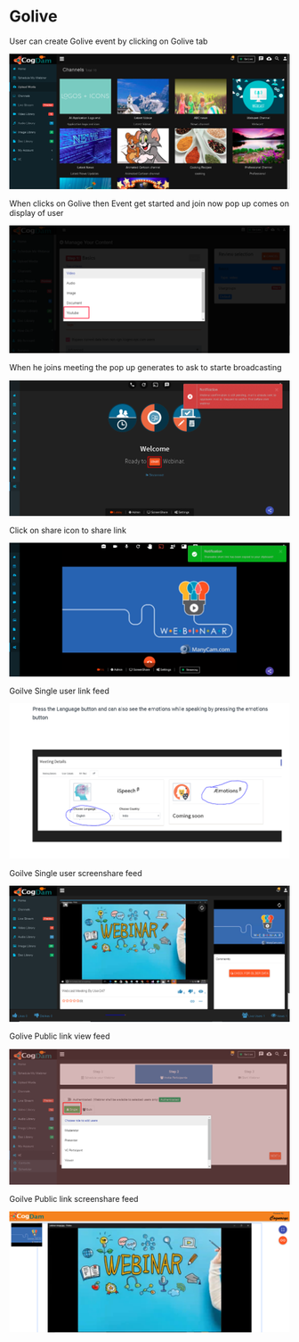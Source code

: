 # Golive

User can create Golive event by clicking on Golive tab 

![](.gitbook/assets/image%20%2842%29.png)

When clicks on Golive then Event get started and join now pop up comes on display of user

![](.gitbook/assets/image%20%28213%29.png)

When he joins meeting the pop up generates to ask to starte broadcasting 

![](.gitbook/assets/image%20%2838%29.png)

Click on share icon to share  link

![](.gitbook/assets/image%20%2816%29.png)

Goilve Single user link feed

![](.gitbook/assets/image%20%28145%29.png)

Goilve Single user screenshare feed

![](.gitbook/assets/microsoftteams-image-3.png)

Golive Public link view feed

![](.gitbook/assets/image%20%28157%29.png)

Goilve Public link screenshare feed

![](.gitbook/assets/microsoftteams-image-4.png)











